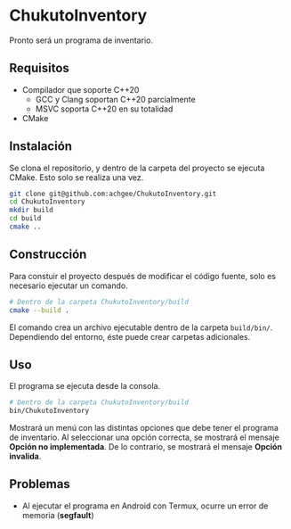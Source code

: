 # ChukutoInventory

Pronto será un programa de inventario.

## Requisitos

- Compilador que soporte C++20
    - GCC y Clang soportan C++20 parcialmente
    - MSVC soporta C++20 en su totalidad
- CMake

## Instalación

Se clona el repositorio, y dentro de la carpeta del proyecto se ejecuta CMake. Esto solo se realiza una vez.

```sh
git clone git@github.com:achgee/ChukutoInventory.git
cd ChukutoInventory
mkdir build
cd build
cmake ..
```

## Construcción

Para constuir el proyecto después de modificar el código fuente, solo es necesario ejecutar un comando.

```sh
# Dentro de la carpeta ChukutoInventory/build
cmake --build .
```

El comando crea un archivo ejecutable dentro de la carpeta `build/bin/`. Dependiendo del entorno, éste puede crear carpetas adicionales.

## Uso

El programa se ejecuta desde la consola.

```sh
# Dentro de la carpeta ChukutoInventory/build
bin/ChukutoInventory
```

Mostrará un menú con las distintas opciones que debe tener el programa de inventario. Al seleccionar una opción correcta, se mostrará el mensaje **Opción no implementada**. De lo contrario, se mostrará el mensaje **Opción invalida**.

## Problemas

- Al ejecutar el programa en Android con Termux, ocurre un error de memoria (**segfault**)
